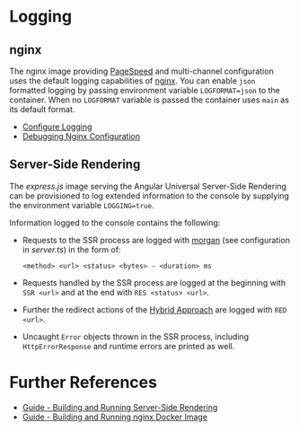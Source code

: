 <!--
kb_concepts
kb_pwa
kb_everyone
kb_sync_latest_only
-->

# Logging

## nginx

The nginx image providing [PageSpeed](https://www.modpagespeed.com/) and multi-channel configuration uses the default logging capabilities of [nginx](https://www.nginx.com/).
You can enable `json` formatted logging by passing environment variable `LOGFORMAT=json` to the container.
When no `LOGFORMAT` variable is passed the container uses `main` as its default format.

- [Configure Logging](https://docs.nginx.com/nginx/admin-guide/monitoring/logging/)
- [Debugging Nginx Configuration](https://easyengine.io/tutorials/nginx/debugging/)

## Server-Side Rendering

The _express.js_ image serving the Angular Universal Server-Side Rendering can be provisioned to log extended information to the console by supplying the environment variable `LOGGING=true`.

Information logged to the console contains the following:

- Requests to the SSR process are logged with [morgan](https://github.com/expressjs/morgan) (see configuration in _server.ts_) in the form of:

  `<method> <url> <status> <bytes> - <duration> ms`

- Requests handled by the SSR process are logged at the beginning with `SSR <url>` and at the end with `RES <status> <url>`.

- Further the redirect actions of the [Hybrid Approach](./hybrid-approach.md) are logged with `RED <url>`.

- Uncaught `Error` objects thrown in the SSR process, including `HttpErrorResponse` and runtime errors are printed as well.

# Further References

- [Guide - Building and Running Server-Side Rendering](../guides/ssr-startup.md)
- [Guide - Building and Running nginx Docker Image](../guides/nginx-startup.md)
